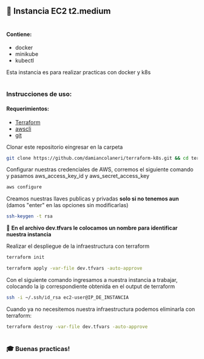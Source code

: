 ## 🚀 Instancia EC2 t2.medium
#
#### Contiene:
- docker
- minikube
- kubectl

Esta instancia es para realizar practicas con docker y k8s
#
### Instrucciones de uso:

#### Requerimientos:
- [Terraform](https://developer.hashicorp.com/terraform/downloads?product_intent=terraform)
- [awscli](https://docs.aws.amazon.com/cli/latest/userguide/getting-started-install.html)
- [git](https://git-scm.com/)

Clonar este repositorio eingresar en la carpeta
```bash
git clone https://github.com/damiancolaneri/terraform-k8s.git && cd terraform-k8s
```

Configurar nuestras credenciales de AWS, corremos el siguiente comando y pasamos aws_access_key_id y aws_secret_access_key
```bash
aws configure
```
Creamos nuestras llaves publicas y privadas **solo si no tenemos aun** (damos "enter" en las opciones sin modificarlas)
```bash
ssh-keygen -t rsa
```
👀 **En el archivo dev.tfvars le colocamos un nombre para identificar nuestra instancia**

Realizar el despliegue de la infraestructura con terraform
```bash
terraform init

terraform apply -var-file dev.tfvars -auto-approve
```
Con el siguiente comando ingresamos a nuestra instancia a trabajar, colocando la ip correspondiente obtenida en el output de terraform
```bash
ssh -i ~/.ssh/id_rsa ec2-user@IP_DE_INSTANCIA
```
Cuando ya no necesitemos nuestra infraestructura podemos eliminarla con terraform:
```bash
terraform destroy -var-file dev.tfvars -auto-approve
```
#
### 🎓 Buenas practicas!